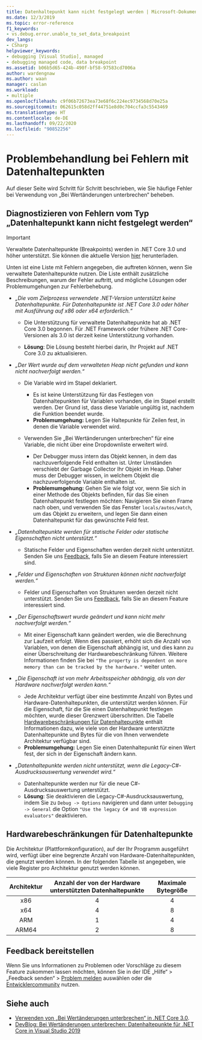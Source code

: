 ```yaml
---
title: Datenhaltepunkt kann nicht festgelegt werden | Microsoft-Dokumentation
ms.date: 12/3/2019
ms.topic: error-reference
f1_keywords:
- vs.debug.error.unable_to_set_data_breakpoint
dev_langs:
- CSharp
helpviewer_keywords:
- debugging [Visual Studio], managed
- debugging managed code, data breakpoint
ms.assetid: b06b5d65-424b-490f-bf58-97583cd7006a
author: wardengnaw
ms.author: waan
manager: caslan
ms.workload:
- multiple
ms.openlocfilehash: c9f06b72673ea73e68f6c224ec9734568d70e25a
ms.sourcegitcommit: 062615c058d2ff44751e8d0c704ccfa3c5543469
ms.translationtype: HT
ms.contentlocale: de-DE
ms.lasthandoff: 09/22/2020
ms.locfileid: "90852256"
---
```

# <a name="troubleshooting-data-breakpoint-errors"></a>Problembehandlung bei Fehlern mit Datenhaltepunkten
Auf dieser Seite wird Schritt für Schritt beschrieben, wie Sie häufige Fehler bei Verwendung von „Bei Wertänderungen unterbrechen“ beheben.

## <a name="diagnosing-unable-to-set-data-breakpoint-errors"></a>Diagnostizieren von Fehlern vom Typ „Datenhaltepunkt kann nicht festgelegt werden“
> [!IMPORTANT]
> Verwaltete Datenhaltepunkte (Breakpoints) werden in .NET Core 3.0 und höher unterstützt. Sie können die aktuelle Version [hier](https://dotnet.microsoft.com/download) herunterladen.

Unten ist eine Liste mit Fehlern angegeben, die auftreten können, wenn Sie verwaltete Datenhaltepunkte nutzen. Die Liste enthält zusätzliche Beschreibungen, warum der Fehler auftritt, und mögliche Lösungen oder Problemumgehungen zur Fehlerbehebung.

- *„Die vom Zielprozess verwendete .NET-Version unterstützt keine Datenhaltepunkte. Für Datenhaltepunkte ist .NET Core 3.0 oder höher mit Ausführung auf x86 oder x64 erforderlich.“*

  - Die Unterstützung für verwaltete Datenhaltepunkte hat ab .NET Core 3.0 begonnen. Für .NET Framework oder frühere .NET Core-Versionen als 3.0 ist derzeit keine Unterstützung vorhanden. 
    
  - **Lösung**: Die Lösung besteht hierbei darin, Ihr Projekt auf .NET Core 3.0 zu aktualisieren.

- *„Der Wert wurde auf dem verwalteten Heap nicht gefunden und kann nicht nachverfolgt werden.“*
  - Die Variable wird im Stapel deklariert.
    - Es ist keine Unterstützung für das Festlegen von Datenhaltepunkten für Variablen vorhanden, die im Stapel erstellt werden. Der Grund ist, dass diese Variable ungültig ist, nachdem die Funktion beendet wurde.
    - **Problemumgehung:** Legen Sie Haltepunkte für Zeilen fest, in denen die Variable verwendet wird.

  - Verwenden Sie „Bei Wertänderungen unterbrechen“ für eine Variable, die nicht über eine Dropdownliste erweitert wird.
    - Der Debugger muss intern das Objekt kennen, in dem das nachzuverfolgende Feld enthalten ist. Unter Umständen verschiebt der Garbage Collector Ihr Objekt im Heap. Daher muss der Debugger wissen, in welchem Objekt die nachzuverfolgende Variable enthalten ist. 
    - **Problemumgehung:** Gehen Sie wie folgt vor, wenn Sie sich in einer Methode des Objekts befinden, für das Sie einen Datenhaltepunkt festlegen möchten: Navigieren Sie einen Frame nach oben, und verwenden Sie das Fenster `locals/autos/watch`, um das Objekt zu erweitern, und legen Sie dann einen Datenhaltepunkt für das gewünschte Feld fest.

- *„Datenhaltepunkte werden für statische Felder oder statische Eigenschaften nicht unterstützt.“*
    
  - Statische Felder und Eigenschaften werden derzeit nicht unterstützt. Senden Sie uns [Feedback](#provide-feedback), falls Sie an diesem Feature interessiert sind.

- *„Felder und Eigenschaften von Strukturen können nicht nachverfolgt werden.“*

  - Felder und Eigenschaften von Strukturen werden derzeit nicht unterstützt. Senden Sie uns [Feedback](#provide-feedback), falls Sie an diesem Feature interessiert sind.

- *„Der Eigenschaftswert wurde geändert und kann nicht mehr nachverfolgt werden.“*

  - Mit einer Eigenschaft kann geändert werden, wie die Berechnung zur Laufzeit erfolgt. Wenn dies passiert, erhöht sich die Anzahl von Variablen, von denen die Eigenschaft abhängig ist, und dies kann zu einer Überschreitung der Hardwarebeschränkung führen. Weitere Informationen finden Sie bei `"The property is dependent on more memory than can be tracked by the hardware."` weiter unten.

- *„Die Eigenschaft ist von mehr Arbeitsspeicher abhängig, als von der Hardware nachverfolgt werden kann.“*
    
  - Jede Architektur verfügt über eine bestimmte Anzahl von Bytes und Hardware-Datenhaltepunkten, die unterstützt werden können. Für die Eigenschaft, für die Sie einen Datenhaltepunkt festlegen möchten, wurde dieser Grenzwert überschritten. Die Tabelle [Hardwarebeschränkungen für Datenhaltepunkte](#data-breakpoint-hardware-limitations) enthält Informationen dazu, wie viele von der Hardware unterstützte Datenhaltepunkte und Bytes für die von Ihnen verwendete Architektur verfügbar sind. 
  - **Problemumgehung:** Legen Sie einen Datenhaltepunkt für einen Wert fest, der sich in der Eigenschaft ändern kann.

- *„Datenhaltepunkte werden nicht unterstützt, wenn die Legacy-C#-Ausdrucksauswertung verwendet wird.“*

  - Datenhaltepunkte werden nur für die neue C#-Ausdrucksauswertung unterstützt. 
  - **Lösung**: Sie deaktivieren die Legacy-C#-Ausdrucksauswertung, indem Sie zu `Debug -> Options` navigieren und dann unter `Debugging -> General` die Option `"Use the legacy C# and VB expression evaluators"` deaktivieren.

## <a name="data-breakpoint-hardware-limitations"></a>Hardwarebeschränkungen für Datenhaltepunkte

Die Architektur (Plattformkonfiguration), auf der Ihr Programm ausgeführt wird, verfügt über eine begrenzte Anzahl von Hardware-Datenhaltepunkten, die genutzt werden können. In der folgenden Tabelle ist angegeben, wie viele Register pro Architektur genutzt werden können.

| Architektur | Anzahl der von der Hardware unterstützten Datenhaltepunkte | Maximale Bytegröße|
| :-------------: |:-------------:| :-------------:|
| x86 | 4 | 4 |
| x64 | 4 | 8 |
| ARM | 1 | 4 |
| ARM64 | 2 | 8 |

## <a name="provide-feedback"></a>Feedback bereitstellen

Wenn Sie uns Informationen zu Problemen oder Vorschläge zu diesem Feature zukommen lassen möchten, können Sie in der IDE „Hilfe“ > „Feedback senden“ > [Problem melden](../ide/how-to-report-a-problem-with-visual-studio.md) auswählen oder die [Entwicklercommunity](https://developercommunity.visualstudio.com/) nutzen.

## <a name="see-also"></a>Siehe auch

- [Verwenden von „Bei Wertänderungen unterbrechen“ in .NET Core 3.0](using-breakpoints.md#BKMK_set_a_data_breakpoint_native_cplusplus).
- [DevBlog: Bei Wertänderungen unterbrechen: Datenhaltepunkte für .NET Core in Visual Studio 2019](https://devblogs.microsoft.com/visualstudio/break-when-value-changes-data-breakpoints-for-net-core-in-visual-studio-2019/)
